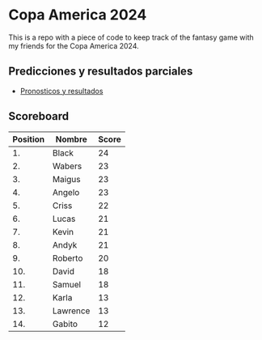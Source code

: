 # Copa America 2024

This is a repo with a piece of code to keep track of the fantasy game with my friends for the Copa America 2024.

## Predicciones y resultados parciales
- [Pronosticos y resultados](https://github.com/dasoto/polla/blob/main/master_plan.csv)
## Scoreboard

| Position | Nombre | Score |
| -------- | ------ | ----- |
|1. | Black | 24 |
|2. | Wabers | 23 |
|3. | Maigus | 23 |
|4. | Angelo | 23 |
|5. | Criss | 22 |
|6. | Lucas | 21 |
|7. | Kevin | 21 |
|8. | Andyk | 21 |
|9. | Roberto | 20 |
|10. | David | 18 |
|11. | Samuel | 18 |
|12. | Karla | 13 |
|13. | Lawrence | 13 |
|14. | Gabito | 12 |
